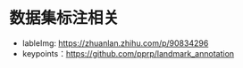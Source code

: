 # 数据集标注相关

+ lableImg: https://zhuanlan.zhihu.com/p/90834296
+ keypoints：https://github.com/pprp/landmark_annotation

